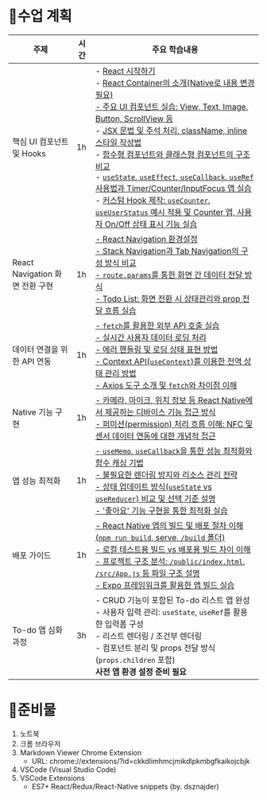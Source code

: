 # 🚀수업 계획
| 주제                         | 시간 | 주요 학습내용                                                                                                                                                                                                                     |
|------------------------------|------|----------------------------------------------------------------------------------------------------------------------------------------------------------------------------------------------------------------------------------|
| 핵심 UI 컴포넌트 및 Hooks    | 1h   | - <a href="Day01-01-시작하기.md" target="_blank">React 시작하기</a><br/> - <a href="Day01-02-React-Native-Container-Component-비교.md" target="_blank">React Container의 소개(Native로 내용 변경 필요)</br> - <a href="Day01-03-React-Native-Components.md" target="_blank">주요 UI 컴포넌트 실습: View, Text, Image, Button, ScrollView 등</a><br> - <a href="Day01-07-JSX-Styles.md" target="_blank">JSX 문법 및 주석 처리, className, inline 스타일 작성법</a><br> - <a href="Day01-08-함수형-클래스형-컴포넌트-비교.md" target="_blank">함수형 컴포넌트와 클래스형 컴포넌트의 구조 비교</a><br> - <a href="Day01-09-React-Hooks.md" target="_blank">`useState`, `useEffect`, `useCallback`, `useRef` 사용법과 Timer/Counter/InputFocus 앱 실습</a><br> - <a href="Day01-10-Custom-Hooks.md" target="_blank">커스텀 Hook 제작: `useCounter`, `useUserStatus` 예시 적용 및 Counter 앱, 사용자 On/Off 상태 표시 기능 실습</a> |
| React Navigation 화면 전환 구현 | 1h   | <a href="Day01-20-화면-전환-구현.md" target="_blank">- React Navigation 환경설정<br> - Stack Navigation과 Tab Navigation의 구성 방식 비교<br> - `route.params`를 통한 화면 간 데이터 전달 방식<br> - Todo List: 화면 전환 시 상태관리와 prop 전달 흐름 실습</a>                                                                 |
| 데이터 연결을 위한 API 연동   | 1h   | <a href="Day01-30-데이터를-위한-API-연동.md" target="_blank">- `fetch`를 활용한 외부 API 호출 실습<br> - 실시간 사용자 데이터 로딩 처리<br> - 에러 핸들링 및 로딩 상태 표현 방법<br> - Context API(`useContext`)를 이용한 전역 상태 관리 방법<br> - Axios 도구 소개 및 `fetch`와 차이점 이해</a>                                           |
| Native 기능 구현             | 1h   | <a href="Day02-01-Native-기능-연동.md" target="_blank">- 카메라, 마이크, 위치 정보 등 React Native에서 제공하는 디바이스 기능 접근 방식<br> - 퍼미션(permission) 처리 흐름 이해: NFC 및 센서 데이터 연동에 대한 개념적 접근</a>                                                                                             |
| 앱 성능 최적화               | 1h   | <a href="Day02-10-앱-성능-최적화.md" target="_blank">- `useMemo`, `useCallback`을 통한 성능 최적화와 함수 캐싱 기법<br> - 불필요한 렌더링 방지와 리소스 관리 전략<br> - 상태 업데이트 방식(`useState` vs `useReducer`) 비교 및 선택 기준 설명</a><br><a href="Day02-11-좋아요-기능-예제.md" target="_blank">- '좋아요' 기능 구현을 통한 최적화 실습</a>                                                                                 |
| 배포 가이드                  | 1h   | <a href="Day02-21-React-Native-빌드-및-배포하기.md" target="_blank">- React Native 앱의 빌드 및 배포 절차 이해 (`npm run build`, serve, `/build` 폴더)<br> - 로컬 테스트용 빌드 vs 배포용 빌드 차이 이해<br> - 프로젝트 구조 분석: `/public/index.html`, `/src/App.js` 등 파일 구조 설명<br> - Expo 프레임워크를 활용한 앱 빌드 실습</a>                                                   |
| To-do 앱 심화과정            | 3h   | - CRUD 기능이 포함된 To-do 리스트 앱 완성<br> - 사용자 입력 관리: `useState`, `useRef`를 활용한 입력폼 구성<br> - 리스트 렌더링 / 조건부 렌더링<br> - 컴포넌트 분리 및 props 전달 방식 (`props.children` 포함)<br> **사전 앱 환경 설정 준비 필요** |

# 🚀준비물
1. 노트북 
2. 크롬 브라우저
3. Markdown Viewer Chrome Extension
   - URL: chrome://extensions/?id=ckkdlimhmcjmikdlpkmbgfkaikojcbjk
4. VSCode (Visual Studio Code) 
5. VSCode Extensions
   - ES7+ React/Redux/React-Native snippets (by. dsznajder)
